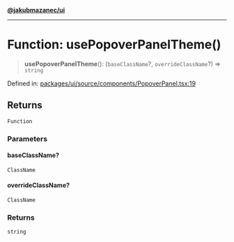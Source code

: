 [**@jakubmazanec/ui**](../README.md)

---

# Function: usePopoverPanelTheme()

> **usePopoverPanelTheme**(): (`baseClassName`?, `overrideClassName`?) => `string`

Defined in:
[packages/ui/source/components/PopoverPanel.tsx:19](https://github.com/jakubmazanec/tools/blob/7c5f40d811171692b72a47160bc33d644201b16a/packages/ui/source/components/PopoverPanel.tsx#L19)

## Returns

`Function`

### Parameters

#### baseClassName?

`ClassName`

#### overrideClassName?

`ClassName`

### Returns

`string`
